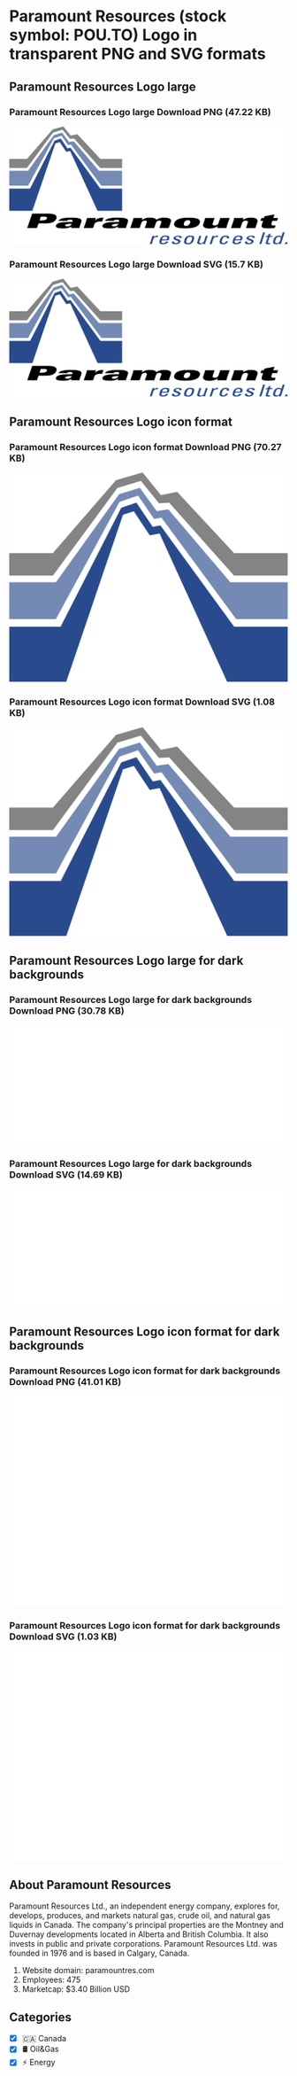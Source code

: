 # Paramount Resources (stock symbol: POU.TO) Logo in transparent PNG and SVG formats

## Paramount Resources Logo large

### Paramount Resources Logo large Download PNG (47.22 KB)

![Paramount Resources Logo large Download PNG (47.22 KB)](/img/orig/POU.TO_BIG-63320bd9.png)

### Paramount Resources Logo large Download SVG (15.7 KB)

![Paramount Resources Logo large Download SVG (15.7 KB)](/img/orig/POU.TO_BIG-145367ae.svg)

## Paramount Resources Logo icon format

### Paramount Resources Logo icon format Download PNG (70.27 KB)

![Paramount Resources Logo icon format Download PNG (70.27 KB)](/img/orig/POU.TO-2aadf575.png)

### Paramount Resources Logo icon format Download SVG (1.08 KB)

![Paramount Resources Logo icon format Download SVG (1.08 KB)](/img/orig/POU.TO-87005dd5.svg)

## Paramount Resources Logo large for dark backgrounds

### Paramount Resources Logo large for dark backgrounds Download PNG (30.78 KB)

![Paramount Resources Logo large for dark backgrounds Download PNG (30.78 KB)](/img/orig/POU.TO_BIG.D-72957aad.png)

### Paramount Resources Logo large for dark backgrounds Download SVG (14.69 KB)

![Paramount Resources Logo large for dark backgrounds Download SVG (14.69 KB)](/img/orig/POU.TO_BIG.D-7bd666f7.svg)

## Paramount Resources Logo icon format for dark backgrounds

### Paramount Resources Logo icon format for dark backgrounds Download PNG (41.01 KB)

![Paramount Resources Logo icon format for dark backgrounds Download PNG (41.01 KB)](/img/orig/POU.TO.D-3e0731b5.png)

### Paramount Resources Logo icon format for dark backgrounds Download SVG (1.03 KB)

![Paramount Resources Logo icon format for dark backgrounds Download SVG (1.03 KB)](/img/orig/POU.TO.D-187d4432.svg)

## About Paramount Resources

Paramount Resources Ltd., an independent energy company, explores for, develops, produces, and markets natural gas, crude oil, and natural gas liquids in Canada. The company's principal properties are the Montney and Duvernay developments located in Alberta and British Columbia. It also invests in public and private corporations. Paramount Resources Ltd. was founded in 1976 and is based in Calgary, Canada.

1. Website domain: paramountres.com
2. Employees: 475
3. Marketcap: $3.40 Billion USD


## Categories
- [x] 🇨🇦 Canada
- [x] 🛢 Oil&Gas
- [x] ⚡ Energy
